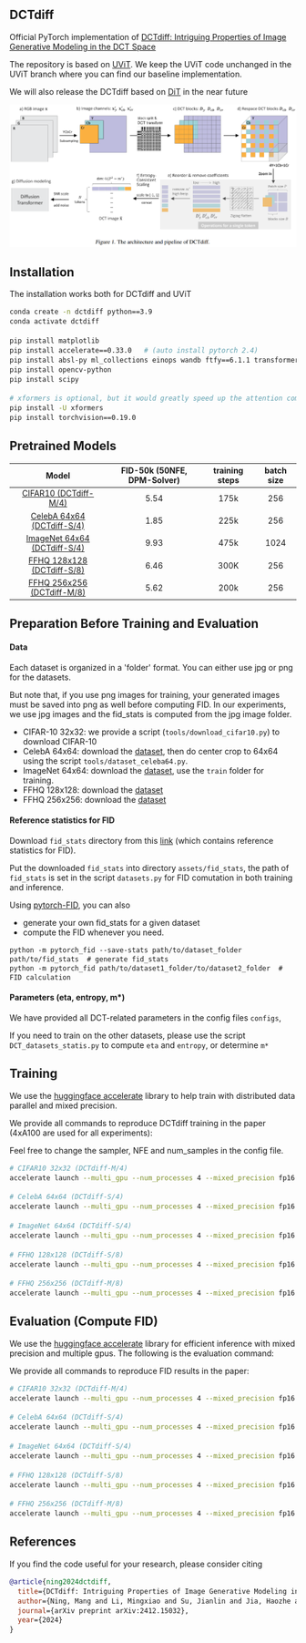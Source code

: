 ## DCTdiff

Official PyTorch implementation of [DCTdiff: Intriguing Properties of Image Generative Modeling in the DCT Space](https://arxiv.org/abs/2412.15032)

The repository is based on [UViT](https://github.com/baofff/U-ViT). We keep the UViT code unchanged in the UViT branch where you can find our baseline implementation.

We will also release the DCTdiff based on [DiT](https://github.com/facebookresearch/DiT) in the near future

<img src="DCTdiff_architecture.png" alt="drawing" width="800"/>



## Installation

The installation works both for DCTdiff and UViT


```sh
conda create -n dctdiff python==3.9
conda activate dctdiff

pip install matplotlib
pip install accelerate==0.33.0   # (auto install pytorch 2.4)
pip install absl-py ml_collections einops wandb ftfy==6.1.1 transformers==4.23.1
pip install opencv-python
pip install scipy

# xformers is optional, but it would greatly speed up the attention computation.
pip install -U xformers
pip install torchvision==0.19.0
```


## Pretrained Models

| Model | FID-50k (50NFE, DPM-Solver) | training steps | batch size |
|:----------------------------------------------------------------------------------------------------------------------------------------------------------------------------------------------------------------------------------------------------------------------------------------------------------------------------------------------------------------------------------------------------------------------------------------------------------------------------------------------------------------------------------------:|:---------------------------:|:--------------:|:----------:|
|[CIFAR10 (DCTdiff-M/4)](https://drive.google.com/file/d/14eJ-M2022qjdJxTIZbhSKe6RMbQao-K-/view?usp=sharing) |            5.54             |      175k      |    256     |
|[CelebA 64x64 (DCTdiff-S/4)](https://drive.google.com/file/d/1kItTgrqf5k4972QFMZP8NUhbfhbLAvN4/view?usp=sharing) |            1.85             |      225k      |    256     |
|[ImageNet 64x64 (DCTdiff-S/4)](https://drive.google.com/file/d/1JvVYP7NNJACR-atYrxiTd2rX6uhbgMJn/view?usp=sharing) |            9.93             |      475k      |    1024    |
|[FFHQ 128x128 (DCTdiff-S/8)](https://drive.google.com/file/d/1iCQm_WX5AApyaJVuVeFAZBU1S9mI6BGB/view?usp=sharing) |            6.46             |      300K      |    256     |
|[FFHQ 256x256 (DCTdiff-M/8)](https://drive.google.com/file/d/16CxB5QUi5pVfvLonggicKgYQOeiF5AP2/view?usp=sharing) |            5.62             |      200k      |    256     |



## Preparation Before Training and Evaluation

#### Data
Each dataset is organized in a 'folder' format. You can either use jpg or png for the datasets.

But note that, if you use png images for training, your generated images must be saved into png as well before computing FID.
In our experiments, we use jpg images and the fid_stats is computed from the jpg image folder.


* CIFAR-10 32x32: we provide a script (`tools/download_cifar10.py`) to download CIFAR-10
* CelebA 64x64: download the [dataset](https://drive.usercontent.google.com/download?id=0B7EVK8r0v71pZjFTYXZWM3FlRnM&authuser=0), then do center crop to 64x64 using the script `tools/dataset_celeba64.py`.
* ImageNet 64x64: download the [dataset](https://www.kaggle.com/datasets/ayaroshevskiy/downsampled-imagenet-64x64), use the `train` folder for training.
* FFHQ 128x128: download the [dataset](https://www.kaggle.com/datasets/greatgamedota/ffhq-face-data-set)
* FFHQ 256x256: download the [dataset](https://www.kaggle.com/datasets/rahulbhalley/ffhq-256x256)


#### Reference statistics for FID
Download `fid_stats` directory from this [link](https://drive.google.com/drive/folders/1WvLoI73O1HXyleg2jWzginlFJ5eJ_s-b?usp=sharing) (which contains reference statistics for FID).

Put the downloaded `fid_stats` into directory `assets/fid_stats`, the path of `fid_stats` is set in the script `datasets.py` for FID comutation in both training and inference.

Using [pytorch-FID](https://github.com/mseitzer/pytorch-fid), you can also 
* generate your own fid_stats for a given dataset
* compute the FID whenever you need.

```shell
python -m pytorch_fid --save-stats path/to/dataset_folder path/to/fid_stats  # generate fid_stats
python -m pytorch_fid path/to/dataset1_folder/to/dataset2_folder  # FID calculation
```


#### Parameters (eta, entropy, m*)
We have provided all DCT-related parameters in the config files `configs`,  

If you need to train on the other datasets, please use the script `DCT_datasets_statis.py` to compute `eta` and `entropy`, or determine `m*`


## Training

We use the [huggingface accelerate](https://github.com/huggingface/accelerate) library to help train with distributed data parallel and mixed precision.

We provide all commands to reproduce DCTdiff training in the paper (4xA100 are used for all experiments):

Feel free to change the sampler, NFE and num_samples in the config file.

```sh
# CIFAR10 32x32 (DCTdiff-M/4)
accelerate launch --multi_gpu --num_processes 4 --mixed_precision fp16 train.py --config=configs/cifar10_uvit_mid_2by2.py --workdir YOUR_DIR

# CelebA 64x64 (DCTdiff-S/4)
accelerate launch --multi_gpu --num_processes 4 --mixed_precision fp16 train.py --config=configs/celeba64_uvit_small_2by2.py --workdir YOUR_DIR

# ImageNet 64x64 (DCTdiff-S/4)
accelerate launch --multi_gpu --num_processes 4 --mixed_precision fp16 train.py --config=configs/imgnet64_uvit_small_2by2.py --workdir YOUR_DIR

# FFHQ 128x128 (DCTdiff-S/8)
accelerate launch --multi_gpu --num_processes 4 --mixed_precision fp16 train.py --config=configs/ffhq128_uvit_small_4by4.py --workdir YOUR_DIR

# FFHQ 256x256 (DCTdiff-M/8)
accelerate launch --multi_gpu --num_processes 4 --mixed_precision fp16 train.py --config=configs/ffhq256_uvit_mid_4by4.py --workdir YOUR_DIR
```



## Evaluation (Compute FID)

We use the [huggingface accelerate](https://github.com/huggingface/accelerate) library for efficient inference with mixed precision and multiple gpus. The following is the evaluation command:


We provide all commands to reproduce FID results in the paper:
```sh
# CIFAR10 32x32 (DCTdiff-M/4)
accelerate launch --multi_gpu --num_processes 4 --mixed_precision fp16 eval.py --config=configs/cifar10_uvit_mid_2by2.py --nnet_path=cifar10_DCTdiff_mid_2by2.pth --output_path YOUR_DIR

# CelebA 64x64 (DCTdiff-S/4)
accelerate launch --multi_gpu --num_processes 4 --mixed_precision fp16 eval.py --config=configs/celeba64_uvit_small_2by2.py --nnet_path=celeba64_DCTdiff_small_2by2.pth --output_path YOUR_DIR

# ImageNet 64x64 (DCTdiff-S/4)
accelerate launch --multi_gpu --num_processes 4 --mixed_precision fp16 eval.py --config=configs/imgnet64_uvit_small_2by2.py --nnet_path=imgnet64_DCTdiff_small_2by2.pth --output_path YOUR_DIR

# FFHQ 128x128 (DCTdiff-S/8)
accelerate launch --multi_gpu --num_processes 4 --mixed_precision fp16 eval.py --config=configs/ffhq128_uvit_small_4by4.py --nnet_path=ffhq128_DCTdiff_small_4by4.pth --output_path YOUR_DIR

# FFHQ 256x256 (DCTdiff-M/8)
accelerate launch --multi_gpu --num_processes 4 --mixed_precision fp16 eval.py --config=configs/ffhq256_uvit_mid_4by4.py --nnet_path=ffhq256_DCTdiff_mid_4by4.pth --output_path YOUR_DIR
```




## References
If you find the code useful for your research, please consider citing
```bib
@article{ning2024dctdiff,
  title={DCTdiff: Intriguing Properties of Image Generative Modeling in the DCT Space},
  author={Ning, Mang and Li, Mingxiao and Su, Jianlin and Jia, Haozhe and Liu, Lanmiao and Bene{\v{s}}, Martin and Salah, Albert Ali and Ertugrul, Itir Onal},
  journal={arXiv preprint arXiv:2412.15032},
  year={2024}
}
```